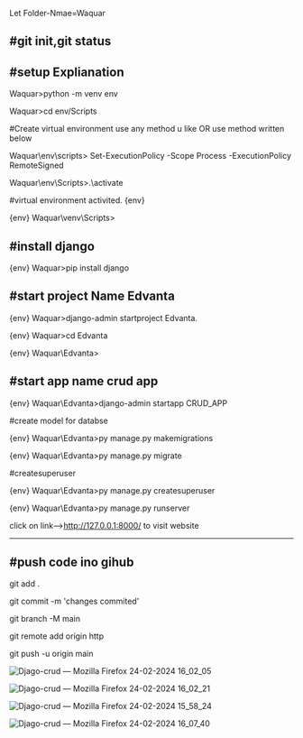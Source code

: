 Let Folder-Nmae=Waquar

#git init,git status
-----------------------------------------
#setup Explianation  
-----------------------------------------
Waquar>python -m venv env

Waquar>cd env/Scripts

#Create virtual environment use any method u like OR use method written below

Waquar\env\scripts> Set-ExecutionPolicy -Scope Process -ExecutionPolicy RemoteSigned  

Waquar\env\Scripts>.\activate

#virtual environment activited. {env}

{env} Waquar\venv\Scripts>

#install django
----------------------

{env} Waquar>pip install django

#start project Name Edvanta
--------------------------
{env} Waquar>django-admin startproject Edvanta.

{env} Waquar>cd Edvanta

{env} Waquar\Edvanta>

#start app name crud app
----------------------------------------
{env} Waquar\Edvanta>django-admin startapp CRUD_APP

#create model for databse

{env} Waquar\Edvanta>py manage.py makemigrations

{env} Waquar\Edvanta>py manage.py migrate

#createsuperuser

{env} Waquar\Edvanta>py manage.py createsuperuser

{env} Waquar\Edvanta>py manage.py runserver

click on link-->http://127.0.0.1:8000/ to visit website 

------------------------------------------------
#push code ino gihub
------------------------------------------------
git add .

git commit -m 'changes commited'

git branch -M main

git remote add origin http

git push -u origin main





![Djago-crud — Mozilla Firefox 24-02-2024 16_02_05](https://github.com/waquar-az/Djano_CRUD/assets/106869966/74c6b0d4-e16c-4d2f-86b6-eb2c822c4a5c)

![Djago-crud — Mozilla Firefox 24-02-2024 16_02_21](https://github.com/waquar-az/Djano_CRUD/assets/106869966/073c2457-a632-428d-8108-7afbb162c65b)


![Djago-crud — Mozilla Firefox 24-02-2024 15_58_24](https://github.com/waquar-az/Djano_CRUD/assets/106869966/1ce32f61-c7ee-4ffb-ba8f-1ec55f0735ac)


![Djago-crud — Mozilla Firefox 24-02-2024 16_07_40](https://github.com/waquar-az/Djano_CRUD/assets/106869966/dcbfe8b3-dd1d-452c-956c-8810379ee92d)
